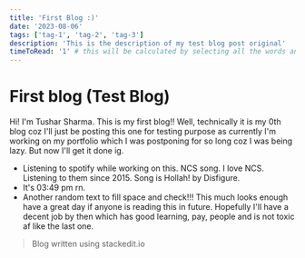 ```yaml
---
title: 'First Blog :)'
date: '2023-08-06'
tags: ['tag-1', 'tag-2', 'tag-3']
description: 'This is the description of my test blog post original'
timeToRead: '1' # this will be calculated by selecting all the words and then dividing it by 4 and dividing it by 250 (average reading speed) # todo: change this to actual code instead of manually calculating like a chimpanzee
---
```


# First blog (Test Blog)

Hi! I'm Tushar Sharma. This is my first blog!! Well, technically it is my 0th blog coz I'll just be posting this one for testing purpose as currently I'm working on my portfolio which I was postponing for so long coz I was being lazy. But now I'll get it done ig.

- Listening to spotify while working on this. NCS song. I love NCS. Listening to them since 2015. Song is Hollah! by Disfigure.
- It's 03:49 pm rn.
- Another random text to fill space and check!!!
This much looks enough have a great day if anyone is reading this in future. Hopefully I'll have a decent job by then which has good learning, pay, people and is not toxic af like the last one.

> Blog written using stackedit.io
